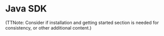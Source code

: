 # Java SDK

(TTNote: Consider if installation and getting started section is needed for consistency, or other additional content.)
